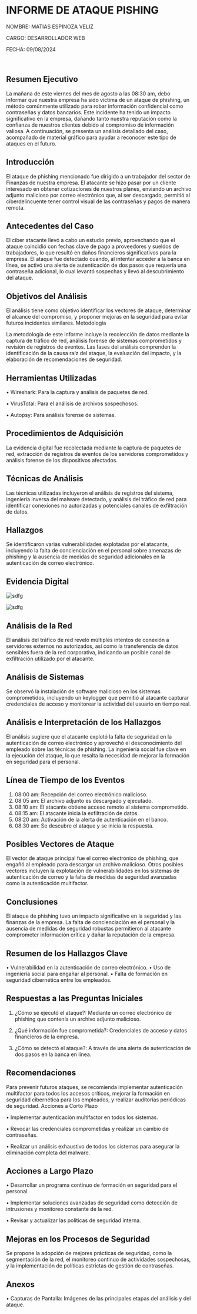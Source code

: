 # INFORME DE ATAQUE PISHING








NOMBRE: MATIAS ESPINOZA VELIZ

CARGO: DESARROLLADOR WEB

FECHA: 09/08/2024

 
## Resumen Ejecutivo

La mañana de este viernes del mes de agosto a las 08:30 am, debo informar que nuestra empresa ha sido víctima de un ataque de phishing, un método comúnmente utilizado para robar información confidencial como contraseñas y datos bancarios. Este incidente ha tenido un impacto significativo en la empresa, dañando tanto nuestra reputación como la confianza de nuestros clientes debido al compromiso de información valiosa.
A continuación, se presenta un análisis detallado del caso, acompañado de material gráfico para ayudar a reconocer este tipo de ataques en el futuro.

## Introducción

El ataque de phishing mencionado fue dirigido a un trabajador del sector de Finanzas de nuestra empresa. El atacante se hizo pasar por un cliente interesado en obtener cotizaciones de nuestros planes, enviando un archivo adjunto malicioso por correo electrónico que, al ser descargado, permitió al ciberdelincuente tener control visual de las contraseñas y pagos de manera remota.

## Antecedentes del Caso

El ciber atacante llevó a cabo un estudio previo, aprovechando que el ataque coincidió con fechas clave de pago a proveedores y sueldos de trabajadores, lo que resultó en daños financieros significativos para la empresa. El ataque fue detectado cuando, al intentar acceder a la banca en línea, se activó una alerta de autenticación de dos pasos que requería una contraseña adicional, lo cual levantó sospechas y llevó al descubrimiento del ataque.

## Objetivos del Análisis

El análisis tiene como objetivo identificar los vectores de ataque, determinar el alcance del compromiso, y proponer mejoras en la seguridad para evitar futuros incidentes similares.
Metodología

La metodología de este informe incluye la recolección de datos mediante la captura de tráfico de red, análisis forense de sistemas comprometidos y revisión de registros de eventos. Las fases del análisis comprenden la identificación de la causa raíz del ataque, la evaluación del impacto, y la elaboración de recomendaciones de seguridad.


## Herramientas Utilizadas

•	Wireshark: Para la captura y análisis de paquetes de red.

•	VirusTotal: Para el análisis de archivos sospechosos.

•	Autopsy: Para análisis forense de sistemas.

## Procedimientos de Adquisición

La evidencia digital fue recolectada mediante la captura de paquetes de red, extracción de registros de eventos de los servidores comprometidos y análisis forense de los dispositivos afectados.

## Técnicas de Análisis

Las técnicas utilizadas incluyeron el análisis de registros del sistema, ingeniería inversa del malware detectado, y análisis del tráfico de red para identificar conexiones no autorizadas y potenciales canales de exfiltración de datos.

## Hallazgos

Se identificaron varias vulnerabilidades explotadas por el atacante, incluyendo la falta de concienciación en el personal sobre amenazas de phishing y la ausencia de medidas de seguridad adicionales en la autenticación de correo electrónico.

## Evidencia Digital
![sdfg](malware123.jpg)

![sdfg](malware1234.png)


 

## Análisis de la Red

El análisis del tráfico de red reveló múltiples intentos de conexión a servidores externos no autorizados, así como la transferencia de datos sensibles fuera de la red corporativa, indicando un posible canal de exfiltración utilizado por el atacante.


## Análisis de Sistemas

Se observó la instalación de software malicioso en los sistemas comprometidos, incluyendo un keylogger que permitió al atacante capturar credenciales de acceso y monitorear la actividad del usuario en tiempo real.

## Análisis e Interpretación de los Hallazgos

El análisis sugiere que el atacante explotó la falta de seguridad en la autenticación de correo electrónico y aprovechó el desconocimiento del empleado sobre las técnicas de phishing. La ingeniería social fue clave en la ejecución del ataque, lo que resalta la necesidad de mejorar la formación en seguridad para el personal.

## Línea de Tiempo de los Eventos

1.	08:00 am: Recepción del correo electrónico malicioso.
2.	08:05 am: El archivo adjunto es descargado y ejecutado.
3.	08:10 am: El atacante obtiene acceso remoto al sistema comprometido.
4.	08:15 am: El atacante inicia la exfiltración de datos.
5.	08:20 am: Activación de la alerta de autenticación en el banco.
6.	08:30 am: Se descubre el ataque y se inicia la respuesta.

## Posibles Vectores de Ataque

El vector de ataque principal fue el correo electrónico de phishing, que engañó al empleado para descargar un archivo malicioso. Otros posibles vectores incluyen la explotación de vulnerabilidades en los sistemas de autenticación de correo y la falta de medidas de seguridad avanzadas como la autenticación multifactor.

## Conclusiones

El ataque de phishing tuvo un impacto significativo en la seguridad y las finanzas de la empresa. La falta de concienciación en el personal y la ausencia de medidas de seguridad robustas permitieron al atacante comprometer información crítica y dañar la reputación de la empresa.


## Resumen de los Hallazgos Clave

•	Vulnerabilidad en la autenticación de correo electrónico.
•	Uso de ingeniería social para engañar al personal.
•	Falta de formación en seguridad cibernética entre los empleados.

## Respuestas a las Preguntas Iniciales

1.	¿Cómo se ejecutó el ataque?: Mediante un correo electrónico de phishing que contenía un archivo adjunto malicioso.

2.	¿Qué información fue comprometida?: Credenciales de acceso y datos financieros de la empresa.

3.	¿Cómo se detectó el ataque?: A través de una alerta de autenticación de dos pasos en la banca en línea.

## Recomendaciones

Para prevenir futuros ataques, se recomienda implementar autenticación multifactor para todos los accesos críticos, mejorar la formación en seguridad cibernética para los empleados, y realizar auditorías periódicas de seguridad.
Acciones a Corto Plazo

•	Implementar autenticación multifactor en todos los sistemas.

•	Revocar las credenciales comprometidas y realizar un cambio de contraseñas.

•	Realizar un análisis exhaustivo de todos los sistemas para asegurar la eliminación completa del malware.

## Acciones a Largo Plazo

•	Desarrollar un programa continuo de formación en seguridad para el personal.

•	Implementar soluciones avanzadas de seguridad como detección de intrusiones y monitoreo constante de la red.

•	Revisar y actualizar las políticas de seguridad interna.


## Mejoras en los Procesos de Seguridad

Se propone la adopción de mejores prácticas de seguridad, como la segmentación de la red, el monitoreo continuo de actividades sospechosas, y la implementación de políticas estrictas de gestión de contraseñas.

## Anexos

•	Capturas de Pantalla: Imágenes de las principales etapas del análisis y del ataque.
